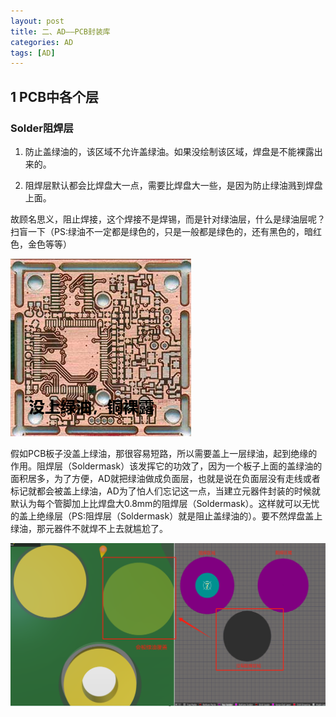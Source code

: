 ```yaml
---
layout: post
title: 二、AD——PCB封装库
categories: AD
tags: [AD]
---
```


## 1 PCB中各个层



### Solder阻焊层

1. 防止盖绿油的，该区域不允许盖绿油。如果没绘制该区域，焊盘是不能裸露出来的。

2. 阻焊层默认都会比焊盘大一点，需要比焊盘大一些，是因为防止绿油溅到焊盘上面。

故顾名思义，阻止焊接，这个焊接不是焊锡，而是针对绿油层，什么是绿油层呢？扫盲一下（PS:绿油不一定都是绿色的，只是一般都是绿色的，还有黑色的，暗红色，金色等等）

![alt text](image.png)

假如PCB板子没盖上绿油，那很容易短路，所以需要盖上一层绿油，起到绝缘的作用。阻焊层（Soldermask）该发挥它的功效了，因为一个板子上面的盖绿油的面积居多，为了方便，AD就把绿油做成负面层，也就是说在负面层没有走线或者标记就都会被盖上绿油，AD为了怕人们忘记这一点，当建立元器件封装的时候就默认为每个管脚加上比焊盘大0.8mm的阻焊层（Soldermask）。这样就可以无忧的盖上绝缘层（PS:阻焊层（Soldermask）就是阻止盖绿油的）。要不然焊盘盖上绿油，那元器件不就焊不上去就尴尬了。

![alt text](image-1.png)

### 
